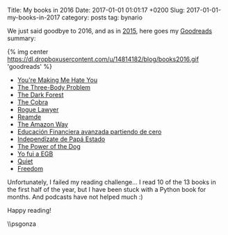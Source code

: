 Title: My books in 2016
Date: 2017-01-01 01:01:17 +0200
Slug: 2017-01-01-my-books-in-2017
category: posts
tag: bynario

We just said goodbye to 2016, and as in [2015](https://bynario.com/2016-1-1-my-books-in-2015.html), here goes my [Goodreads](https://www.goodreads.com) summary:

{% img center https://dl.dropboxusercontent.com/u/14814182/blog/books2016.gif  'goodreads' %}

- [You're Making Me Hate You](https://www.goodreads.com/book/show/22928857-you-re-making-me-hate-you)
- [The Three-Body Problem](https://www.goodreads.com/book/show/20518872-the-three-body-problem)
- [The Dark Forest](https://www.goodreads.com/book/show/23168817-the-dark-forest)
- [The Cobra](https://www.goodreads.com/book/show/7774883-the-cobra)
- [Rogue Lawyer](https://www.goodreads.com/book/show/25387351-rogue-lawyer)
- [Reamde](https://www.goodreads.com/book/show/10552338-reamde)
- [The Amazon Way](https://www.goodreads.com/book/show/22393576-the-amazon-way)
- [Educación Financiera avanzada partiendo de cero](https://www.goodreads.com/book/show/19213927-educaci-n-financiera-avanzada-partiendo-de-cero)
- [Independízate de Papá Estado](https://www.goodreads.com/book/show/24983640-independ-zate-de-pap-estado)
- [The Power of the Dog](https://www.goodreads.com/book/show/206236.The_Power_of_the_Dog)
- [Yo fui a EGB](https://www.goodreads.com/book/show/18758708-yo-fui-a-egb)
- [Quiet](https://www.goodreads.com/book/show/8520610-quiet)
- [Freedom](https://www.goodreads.com/book/show/8488830-freedom)


Unfortunately, I failed my reading challenge... I read 10 of the 13 books in the first half of the year, but I have been stuck with a Python book for months. And podcasts have not helped much :)

Happy reading!

\\\psgonza
